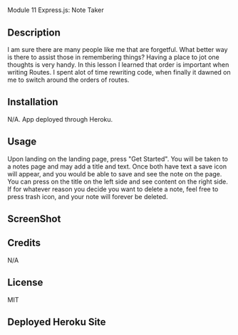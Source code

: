 # <crispy-octo-robot>
Module 11 Express.js: Note Taker

## Description
I am sure there are many people like me that are forgetful. What better way is there to assist those in remembering things? Having a place to jot one thoughts is very handy. 
In this lesson I learned that order is important when writing Routes. I spent alot of time rewriting code, when finally it dawned on me to switch around the orders of routes. 


## Installation

N/A. App deployed through Heroku.

## Usage
Upon landing on the landing page, press "Get Started". You will be taken to a notes page and may add a title and text. Once both have text a save icon will appear, and you would be able to save and see the note on the page. You can press on the title on the left side and see content on the right side. If for whatever reason you decide you want to delete a note, feel free to press trash icon, and your note will forever be deleted. 

## ScreenShot

## Credits
N/A

## License
MIT

## Deployed Heroku Site